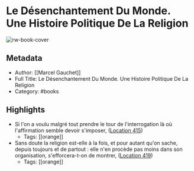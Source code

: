 # Le Désenchantement Du Monde. Une Histoire Politique De La Religion

![rw-book-cover](https://m.media-amazon.com/images/I/813Sb8sea2L._SY160.jpg)

## Metadata
- Author: [[Marcel Gauchet]]
- Full Title: Le Désenchantement Du Monde. Une Histoire Politique De La Religion
- Category: #books

## Highlights
- Si l'on a voulu malgré tout prendre le tour de l'interrogation là où l'affirmation semble devoir s'imposer, ([Location 415](https://readwise.io/to_kindle?action=open&asin=B06XPF34P8&location=415))
    - Tags: [[orange]] 
- Sans doute la religion est-elle à la fois, et pour autant qu'on sache, depuis toujours et de partout : elle n'en procède pas moins dans son organisation, s'efforcera-t-on de montrer, ([Location 419](https://readwise.io/to_kindle?action=open&asin=B06XPF34P8&location=419))
    - Tags: [[orange]] 
